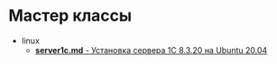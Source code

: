 # Мастер классы

+ linux
  + [**server1c.md** - Установка сервера 1С 8.3.20 на Ubuntu 20.04](https://github.com/ivantil/master_classes/blob/main/linux/server1c.md)
